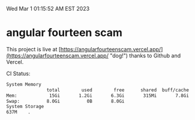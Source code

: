 Wed Mar  1 01:15:52 AM EST 2023

# angular fourteen scam


This project is live at [https://angularfourteenscam.vercel.app/](https://angularfourteenscam.vercel.app/ "dog!") thanks to Github and Vercel.

CI Status: 

```bash
System Memory
               total        used        free      shared  buff/cache   available
Mem:            15Gi       1.2Gi       6.3Gi       315Mi       7.8Gi        13Gi
Swap:          8.0Gi          0B       8.0Gi
System Storage
637M	.
```
```bash
